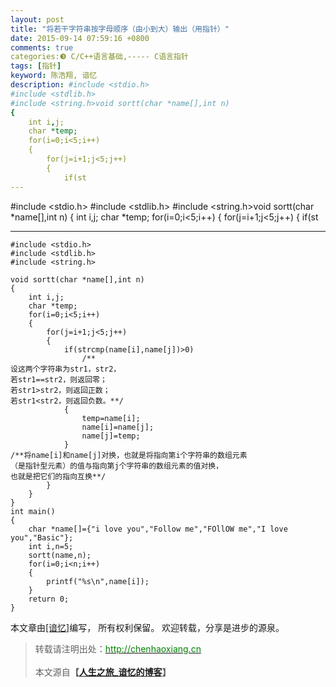 ```yaml
---
layout: post
title: "将若干字符串按字母顺序（由小到大）输出（用指针）"
date: 2015-09-14 07:59:16 +0800
comments: true
categories:❸ C/C++语言基础,----- C语言指针
tags: [指针]
keyword: 陈浩翔, 谙忆
description: #include <stdio.h>
#include <stdlib.h>
#include <string.h>void sortt(char *name[],int n)
{
    int i,j;
    char *temp;
    for(i=0;i<5;i++)
    {
        for(j=i+1;j<5;j++)
        {
            if(st 
---
```



#include <stdio.h>
#include <stdlib.h>
#include <string.h>void sortt(char *name[],int n)
{
    int i,j;
    char *temp;
    for(i=0;i<5;i++)
    {
        for(j=i+1;j<5;j++)
        {
            if(st
<!-- more -->
----------

```
#include <stdio.h>
#include <stdlib.h>
#include <string.h>

void sortt(char *name[],int n)
{
    int i,j;
    char *temp;
    for(i=0;i<5;i++)
    {
        for(j=i+1;j<5;j++)
        {
            if(strcmp(name[i],name[j])>0)
                /**
设这两个字符串为str1，str2，
若str1==str2，则返回零；
若str1>str2，则返回正数；
若str1<str2，则返回负数。**/
            {
                temp=name[i];
                name[i]=name[j];
                name[j]=temp;
            }
/**将name[i]和name[j]对换，也就是将指向第i个字符串的数组元素
（是指针型元素）的值与指向第j个字符串的数组元素的值对换，
也就是把它们的指向互换**/
        }
    }
}
int main()
{
    char *name[]={"i love you","Follow me","FOllOW me","I love you","Basic"};
    int i,n=5;
    sortt(name,n);
    for(i=0;i<n;i++)
    {
        printf("%s\n",name[i]);
    }
    return 0;
}

```

本文章由<a href="http://chenhaoxiang.cn/">[谙忆]</a>编写， 所有权利保留。 
欢迎转载，分享是进步的源泉。
<blockquote cite='陈浩翔'>
<p background-color='#D3D3D3'>转载请注明出处：<a href='http://chenhaoxiang.cn'><font color="green">http://chenhaoxiang.cn</font></a><br><br>
本文源自<strong>【<a href='http://chenhaoxiang.cn' target='_blank'>人生之旅_谙忆的博客</a>】</strong></p>
</blockquote>
